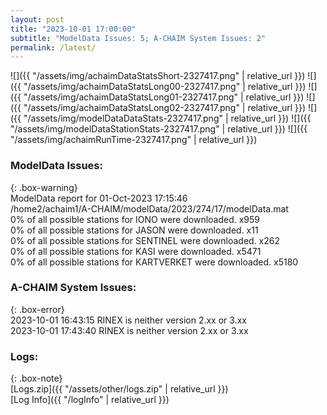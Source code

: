 ```yaml
---
layout: post
title: "2023-10-01 17:00:00"
subtitle: "ModelData Issues: 5; A-CHAIM System Issues: 2"
permalink: /latest/
---
```


![]({{ "/assets/img/achaimDataStatsShort-2327417.png" | relative_url }})
![]({{ "/assets/img/achaimDataStatsLong00-2327417.png" | relative_url }})
![]({{ "/assets/img/achaimDataStatsLong01-2327417.png" | relative_url }})
![]({{ "/assets/img/achaimDataStatsLong02-2327417.png" | relative_url }})
![]({{ "/assets/img/modelDataDataStats-2327417.png" | relative_url }})
![]({{ "/assets/img/modelDataStationStats-2327417.png" | relative_url }})
![]({{ "/assets/img/achaimRunTime-2327417.png" | relative_url }})


### ModelData Issues:  
  
{: .box-warning}  
 ModelData report for 01-Oct-2023 17:15:46   
 /home2/achaim1/A-CHAIM/modelData/2023/274/17/modelData.mat   
 0% of all possible stations for IONO were downloaded. x959   
 0% of all possible stations for JASON were downloaded. x11   
 0% of all possible stations for SENTINEL were downloaded. x262   
 0% of all possible stations for KASI were downloaded. x5471   
 0% of all possible stations for KARTVERKET were downloaded. x5180   
  
### A-CHAIM System Issues:  
  
{: .box-error}  
2023-10-01 16:43:15 RINEX is neither version 2.xx or 3.xx  
2023-10-01 17:43:40 RINEX is neither version 2.xx or 3.xx  

### Logs:  
  
{: .box-note}  
[Logs.zip]({{ "/assets/other/logs.zip" | relative_url }})  
[Log Info]({{ "/logInfo" | relative_url }})  

